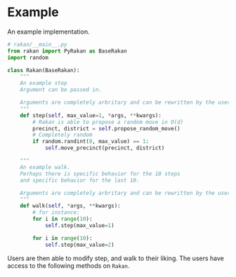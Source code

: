# Example

An example implementation.

```py
# rakan/__main__.py
from rakan import PyRakan as BaseRakan
import random

class Rakan(BaseRakan):
    """
    An example step
    Argument can be passed in.

    Arguments are completely arbritary and can be rewritten by the user.
    """
    def step(self, max_value=1, *args, **kwargs):
        # Rakan is able to propose a random move in O(d)
        precinct, district = self.propose_random_move()
        # Completely random
        if random.randint(0, max_value) == 1:
            self.move_precinct(precinct, district)

    """
    An example walk.
    Perhaps there is specific behavior for the 10 steps
    and specific behavior for the last 10.

    Arguments are completely arbritary and can be rewritten by the user.
    """
    def walk(self, *args, **kwargs):
        # for instance:
        for i in range(10):
            self.step(max_value=1)

        for i in range(10):
            self.step(max_value=2)
```

Users are then able to modify step, and walk to their liking. The users have access to the following methods on `Rakan`.
